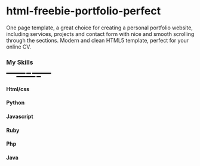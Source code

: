 # html-freebie-portfolio-perfect

One page template, a great choice for creating a personal portfolio website, including services, projects and contact form with nice and smooth scrolling through the sections. Modern and clean HTML5 template, perfect for your online CV.

 <div class="text-center">
            <h3>My Skills</h3>
            <img src="assets/img/lines.svg" class="img-lines" alt="lines" />
          </div>
          <div class="row">
            <div class="col-md-4">
              <div class="skill">
                <h4>Html/css</h4>
                <div class="progress">
                  <div
                    class="progress-bar"
                    role="progressbar"
                    data-transitiongoal="100"
                  ></div>
                  <!-- /.progress-bar -->
                </div>
                <!-- /.progress -->
              </div>
              <!-- /.skill -->
              <div class="skill">
                <h4>Python</h4>
                <div class="progress">
                  <div
                    class="progress-bar"
                    role="progressbar"
                    data-transitiongoal="75"
                  ></div>
                  <!-- /.progress-bar -->
                </div>
                <!-- /.progress -->
              </div>
              <!-- /.skill -->
            </div>
            <div class="col-md-4">
              <div class="skill">
                <h4>Javascript</h4>
                <div class="progress">
                  <div
                    class="progress-bar"
                    role="progressbar"
                    data-transitiongoal="82"
                  ></div>
                  <!-- /.progress-bar -->
                </div>
                <!-- /.progress -->
              </div>
              <!-- /.skill -->
              <div class="skill">
                <h4>Ruby</h4>
                <div class="progress">
                  <div
                    class="progress-bar"
                    role="progressbar"
                    data-transitiongoal="66"
                  ></div>
                  <!-- /.progress-bar -->
                </div>
                <!-- /.progress -->
              </div>
              <!-- /.skill -->
            </div>
            <div class="col-md-4">
              <div class="skill">
                <h4>Php</h4>
                <div class="progress">
                  <div
                    class="progress-bar"
                    role="progressbar"
                    data-transitiongoal="97"
                  ></div>
                  <!-- /.progress-bar -->
                </div>
                <!-- /.progress -->
              </div>
              <!-- /.skill -->
              <div class="skill">
                <h4>Java</h4>
                <div class="progress">
                  <div
                    class="progress-bar"
                    role="progressbar"
                    data-transitiongoal="45"
                  ></div>
                  <!-- /.progress-bar -->
                </div>
                <!-- /.progress -->
              </div>
              <!-- /.skill -->
            </div>
          </div>

